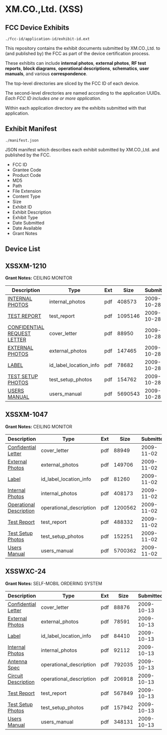 # XM.CO.,Ltd. (XSS)
## FCC Device Exhibits

```
./fcc-id/application-id/exhibit-id.ext
```

This repository contains the exhibit documents submitted by XM.CO.,Ltd. to (and published by) the FCC as part of the device certification process.

These exhibits can include **internal photos**, **external photos**, **RF test reports**, **block diagrams**, **operational descriptions**, **schematics**, **user manuals**, and various **correspondence**.

The top-level directories are sliced by the FCC ID of each device.

The second-level directories are named according to the application UUIDs. *Each FCC ID includes one or more application.*

Within each application directory are the exhibits submitted with that application. 

## Exhibit Manifest

```
./manifest.json
```

JSON manifest which describes each exhibit submitted by XM.CO.,Ltd. and published by the FCC.

- FCC ID
- Grantee Code
- Product Code
- MD5
- Path
- File Extension
- Content Type
- Size
- Exhibit ID
- Exhibit Description
- Exhibit Type
- Date Submitted
- Date Available
- Grant Notes

## Device List
## XSSXM-1210
**Grant Notes:** CEILING MONITOR

| Description | Type | Ext | Size | Submitted | Available |
| ----------- | ---- | --- | ---- | --------- | --------- |
| [INTERNAL PHOTOS](XSSXM-1210/40ef94ce64e7f97b998611e68145e62d/1190347.pdf) | internal_photos | pdf | 408573 | 2009-10-28 | 2009-10-29 |
| [TEST REPORT](XSSXM-1210/40ef94ce64e7f97b998611e68145e62d/1190349.pdf) | test_report | pdf | 1095146 | 2009-10-28 | 2009-10-29 |
| [CONFIDENTIAL REQUEST LETTER](XSSXM-1210/40ef94ce64e7f97b998611e68145e62d/1190345.pdf) | cover_letter | pdf | 88950 | 2009-10-28 | 2009-10-29 |
| [EXTERNAL PHOTOS](XSSXM-1210/40ef94ce64e7f97b998611e68145e62d/1190346.pdf) | external_photos | pdf | 147465 | 2009-10-28 | 2009-10-29 |
| [LABEL](XSSXM-1210/40ef94ce64e7f97b998611e68145e62d/1190348.pdf) | id_label_location_info | pdf | 78682 | 2009-10-28 | 2009-10-29 |
| [TEST SETUP PHOTOS](XSSXM-1210/40ef94ce64e7f97b998611e68145e62d/1190364.pdf) | test_setup_photos | pdf | 154762 | 2009-10-28 | 2009-10-29 |
| [USERS MANUAL](XSSXM-1210/40ef94ce64e7f97b998611e68145e62d/1190350.pdf) | users_manual | pdf | 5690543 | 2009-10-28 | 2009-10-29 |
## XSSXM-1047
**Grant Notes:** CEILING MONITOR

| Description | Type | Ext | Size | Submitted | Available |
| ----------- | ---- | --- | ---- | --------- | --------- |
| [Confidential Letter](XSSXM-1047/a779f81915a67330bdc57e14e2aa7965/1192781.pdf) | cover_letter | pdf | 88949 | 2009-11-02 | 2009-11-03 |
| [External Photos](XSSXM-1047/a779f81915a67330bdc57e14e2aa7965/1192787.pdf) | external_photos | pdf | 149706 | 2009-11-02 | 2009-11-03 |
| [Label](XSSXM-1047/a779f81915a67330bdc57e14e2aa7965/1192783.pdf) | id_label_location_info | pdf | 81260 | 2009-11-02 | 2009-11-03 |
| [Internal Photos](XSSXM-1047/a779f81915a67330bdc57e14e2aa7965/1192782.pdf) | internal_photos | pdf | 408173 | 2009-11-02 | 2009-11-03 |
| [Operational Description](XSSXM-1047/a779f81915a67330bdc57e14e2aa7965/1192784.pdf) | operational_description | pdf | 1200562 | 2009-11-02 | 2009-11-03 |
| [Test Report](XSSXM-1047/a779f81915a67330bdc57e14e2aa7965/1192785.pdf) | test_report | pdf | 488332 | 2009-11-02 | 2009-11-03 |
| [Test Setup Photos](XSSXM-1047/a779f81915a67330bdc57e14e2aa7965/1192788.pdf) | test_setup_photos | pdf | 152251 | 2009-11-02 | 2009-11-03 |
| [Users Manual](XSSXM-1047/a779f81915a67330bdc57e14e2aa7965/1192786.pdf) | users_manual | pdf | 5700362 | 2009-11-02 | 2009-11-03 |
## XSSWXC-24
**Grant Notes:** SELF-MOBIL ORDERING SYSTEM

| Description | Type | Ext | Size | Submitted | Available |
| ----------- | ---- | --- | ---- | --------- | --------- |
| [Confidential Letter](XSSWXC-24/418e03a41556f2272edcf1a7c629b9af/1182593.pdf) | cover_letter | pdf | 88876 | 2009-10-13 | 2009-10-14 |
| [External Photos](XSSWXC-24/418e03a41556f2272edcf1a7c629b9af/1182594.pdf) | external_photos | pdf | 78591 | 2009-10-13 | 2009-10-14 |
| [Label](XSSWXC-24/418e03a41556f2272edcf1a7c629b9af/1182596.pdf) | id_label_location_info | pdf | 84410 | 2009-10-13 | 2009-10-14 |
| [Internal Photos](XSSWXC-24/418e03a41556f2272edcf1a7c629b9af/1182595.pdf) | internal_photos | pdf | 92112 | 2009-10-13 | 2009-10-14 |
| [Antenna Spec](XSSWXC-24/418e03a41556f2272edcf1a7c629b9af/1182591.pdf) | operational_description | pdf | 792035 | 2009-10-13 | 2009-10-14 |
| [Circuit Description](XSSWXC-24/418e03a41556f2272edcf1a7c629b9af/1182592.pdf) | operational_description | pdf | 206918 | 2009-10-13 | 2009-10-14 |
| [Test Report](XSSWXC-24/418e03a41556f2272edcf1a7c629b9af/1182597.pdf) | test_report | pdf | 567849 | 2009-10-13 | 2009-10-14 |
| [Test Setup Photos](XSSWXC-24/418e03a41556f2272edcf1a7c629b9af/1182598.pdf) | test_setup_photos | pdf | 157942 | 2009-10-13 | 2009-10-14 |
| [Users Manual](XSSWXC-24/418e03a41556f2272edcf1a7c629b9af/1182590.pdf) | users_manual | pdf | 348131 | 2009-10-13 | 2009-10-14 |
